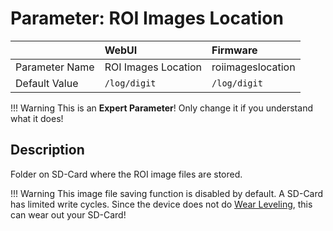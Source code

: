 # Parameter: ROI Images Location

|                   | WebUI               | Firmware
|:---               |:---                 |:----
| Parameter Name    | ROI Images Location | roiimageslocation
| Default Value     | `/log/digit`        | `/log/digit`


!!! Warning
    This is an **Expert Parameter**! Only change it if you understand what it does!


## Description

Folder on SD-Card where the ROI image files are stored.


!!! Warning
        This image file saving function is disabled by default. A SD-Card has limited write cycles. Since the device does not do [Wear Leveling](https://en.wikipedia.org/wiki/Wear_leveling), this can wear out your SD-Card!
